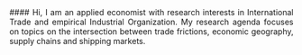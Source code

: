 <div style="text-align: justify">
    #### Hi, I am an applied economist with research interests in International Trade and empirical Industrial Organization. My research agenda focuses on topics on the intersection between trade frictions, economic geography, supply chains and shipping markets.
</div>

